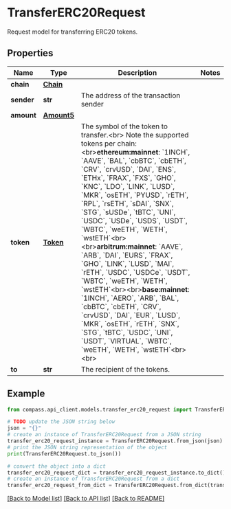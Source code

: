 # TransferERC20Request

Request model for transferring ERC20 tokens.

## Properties

Name | Type | Description | Notes
------------ | ------------- | ------------- | -------------
**chain** | [**Chain**](Chain.md) |  | 
**sender** | **str** | The address of the transaction sender | 
**amount** | [**Amount5**](Amount5.md) |  | 
**token** | [**Token**](Token.md) | The symbol of the token to transfer.&lt;br&gt; Note the supported tokens per chain:&lt;br&gt;**ethereum:mainnet**:     &#x60;1INCH&#x60;, &#x60;AAVE&#x60;, &#x60;BAL&#x60;, &#x60;cbBTC&#x60;, &#x60;cbETH&#x60;, &#x60;CRV&#x60;, &#x60;crvUSD&#x60;, &#x60;DAI&#x60;, &#x60;ENS&#x60;, &#x60;ETHx&#x60;, &#x60;FRAX&#x60;, &#x60;FXS&#x60;, &#x60;GHO&#x60;, &#x60;KNC&#x60;, &#x60;LDO&#x60;, &#x60;LINK&#x60;, &#x60;LUSD&#x60;, &#x60;MKR&#x60;, &#x60;osETH&#x60;, &#x60;PYUSD&#x60;, &#x60;rETH&#x60;, &#x60;RPL&#x60;, &#x60;rsETH&#x60;, &#x60;sDAI&#x60;, &#x60;SNX&#x60;, &#x60;STG&#x60;, &#x60;sUSDe&#x60;, &#x60;tBTC&#x60;, &#x60;UNI&#x60;, &#x60;USDC&#x60;, &#x60;USDe&#x60;, &#x60;USDS&#x60;, &#x60;USDT&#x60;, &#x60;WBTC&#x60;, &#x60;weETH&#x60;, &#x60;WETH&#x60;, &#x60;wstETH&#x60;&lt;br&gt;&lt;br&gt;**arbitrum:mainnet**:     &#x60;AAVE&#x60;, &#x60;ARB&#x60;, &#x60;DAI&#x60;, &#x60;EURS&#x60;, &#x60;FRAX&#x60;, &#x60;GHO&#x60;, &#x60;LINK&#x60;, &#x60;LUSD&#x60;, &#x60;MAI&#x60;, &#x60;rETH&#x60;, &#x60;USDC&#x60;, &#x60;USDCe&#x60;, &#x60;USDT&#x60;, &#x60;WBTC&#x60;, &#x60;weETH&#x60;, &#x60;WETH&#x60;, &#x60;wstETH&#x60;&lt;br&gt;&lt;br&gt;**base:mainnet**:     &#x60;1INCH&#x60;, &#x60;AERO&#x60;, &#x60;ARB&#x60;, &#x60;BAL&#x60;, &#x60;cbBTC&#x60;, &#x60;cbETH&#x60;, &#x60;CRV&#x60;, &#x60;crvUSD&#x60;, &#x60;DAI&#x60;, &#x60;EUR&#x60;, &#x60;LUSD&#x60;, &#x60;MKR&#x60;, &#x60;osETH&#x60;, &#x60;rETH&#x60;, &#x60;SNX&#x60;, &#x60;STG&#x60;, &#x60;tBTC&#x60;, &#x60;USDC&#x60;, &#x60;UNI&#x60;, &#x60;USDT&#x60;, &#x60;VIRTUAL&#x60;, &#x60;WBTC&#x60;, &#x60;weETH&#x60;, &#x60;WETH&#x60;, &#x60;wstETH&#x60;&lt;br&gt;&lt;br&gt; | 
**to** | **str** | The recipient of the tokens. | 

## Example

```python
from compass.api_client.models.transfer_erc20_request import TransferERC20Request

# TODO update the JSON string below
json = "{}"
# create an instance of TransferERC20Request from a JSON string
transfer_erc20_request_instance = TransferERC20Request.from_json(json)
# print the JSON string representation of the object
print(TransferERC20Request.to_json())

# convert the object into a dict
transfer_erc20_request_dict = transfer_erc20_request_instance.to_dict()
# create an instance of TransferERC20Request from a dict
transfer_erc20_request_from_dict = TransferERC20Request.from_dict(transfer_erc20_request_dict)
```
[[Back to Model list]](../README.md#documentation-for-models) [[Back to API list]](../README.md#documentation-for-api-endpoints) [[Back to README]](../README.md)


